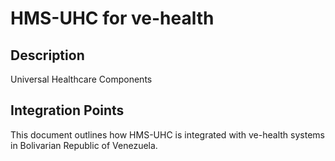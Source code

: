 # HMS-UHC for ve-health

## Description

Universal Healthcare Components

## Integration Points

This document outlines how HMS-UHC is integrated with ve-health systems in Bolivarian Republic of Venezuela.
